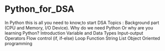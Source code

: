 # Python_for_DSA
In Python this is all you need to know,to start DSA
Topics :
Background part (CPU and Memory, I/O Device).
Why do we need Python Or why are you learning Python?
Introduction 
Variable and Data Types 
Input-output 
Operators 
Flow control (if, if-else)
Loop 
Function 
String 
List 
Object Oriented programming 
